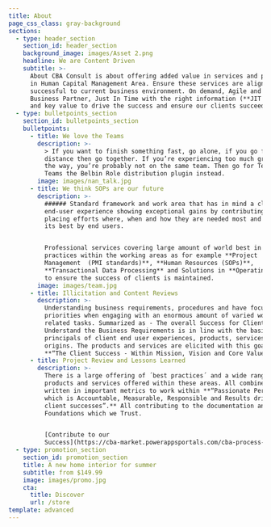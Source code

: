 ```yaml
---
title: About
page_css_class: gray-background
sections:
  - type: header_section
    section_id: header_section
    background_image: images/Asset 2.png
    headline: We are Content Driven
    subtitle: >-
      About CBA Consult is about offering added value in services and products
      in Human Capital Management Area. Ensure these services are aligned to be
      successful to current business environment. On demand, Agile and as a
      Business Partner, Just In Time with the right information (**JIT for HR**)
      and key value to drive the success and ensure our clients succeed.
  - type: bulletpoints_section
    section_id: bulletpoints_section
    bulletpoints:
      - title: We love the Teams
        description: >-
          > If you want to finish something fast, go alone, if you go for the
          distance then go together. If you’re experiencing too much grief along
          the way, you’re probably not on the same team. Then go for Teams for
          Teams the Belbin Role distribution plugin instead.
        image: images/nan_talk.jpg
      - title: We think SOPs are our future
        description: >-
          ###### Standard framework and work area that has in mind a clear
          end-user experience showing exceptional gains by contributing and
          placing efforts where, when and how they are needed most and valued at
          its best by end users.


          Professional services covering large amount of world best in class
          practices within the working areas as for example **Project
          Management  (PMI standards)**, **Human Resources (SOPs)**,
          **Transactional Data Processing** and Solutions in **Operating Areas**
          to ensure the success of clients is maintained.
        image: images/team.jpg
      - title: Illicitation and Content Reviews
        description: >-
          Understanding business requirements, procedures and have focus on
          priorities when engaging with an enormous amount of varied work
          related tasks. Summarized as - The overall Success for Clients -
          Understand the Business Requirements is in line with the basic
          principals of client end user experiences, products, services and
          origins. The products and services are elicited with this goal in mind
          **“The Client Success - Within Mission, Vision and Core Values”.**
      - title: Project Review and Lessons Learned
        description: >-
          There is a large offering of ´best practices´ and a wide range of
          products and services offered within these areas. All combined and
          written in important metrics to work within **“Passionate Performance
          which is Accountable, Measurable, Responsible and Results driven by
          client successes”.** All contributing to the documentation and Basic
          Foundations which we Trust.


          [Contribute to our
          Success](https://cba-market.powerappsportals.com/cba-process-designs/)
  - type: promotion_section
    section_id: promotion_section
    title: A new home interior for summer
    subtitle: from $149.99
    image: images/promo.jpg
    cta:
      title: Discover
      url: /store
template: advanced
---
```

